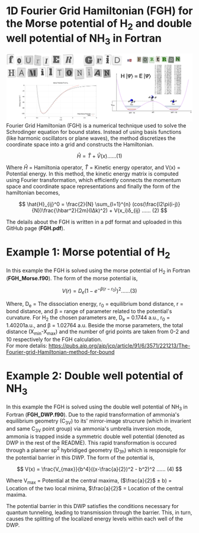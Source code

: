 # 1D Fourier Grid Hamiltonian (FGH) for the Morse potential of H<sub>2</sub> and double well potential of NH<sub>3</sub> in Fortran 
![image alt](https://github.com/atomicadi/Fourier-Grid-Hamiltonian_for-the-double-well-potential-of-ammonia_in-Fortran/blob/e337da37fbc176ae7765c56a2dc8750cec082dbe/Untitled.001.png)
Fourier Grid Hamiltonian (FGH) is a numerical technique used to solve the Schrodinger equation for bound states. Instead of using basis functions (like harmonic oscillators or plane waves), the method discretizes the coordinate space into a grid and constructs the Hamiltonian.
<p align="center">


$$
\hat{H} =  \hat{T} + \hat{V}(x)  ...... (1)
$$


</p>

Where $\hat{H}$ = Hamiltonia operator, $\hat{T}$ = Kinetic energy operator, and V(x) = Potential energy. In this method, the kinetic energy matrix is computed using Fourier transformation, which efficiently connects the momentum space and coordinate space representations and finally the form of the hamiltonian becomes,
<p align="center">


$$
\hat{H}_{ij}^0 = \frac{2}{N} \sum_{l=1}^{n} (cos(\frac{l2\pi(i-j)}{N})\frac{\hbar^2}{2m}(lΔk)^2) + V(x_i)δ_{ij}  ...... (2)
$$


</p>

The delails about the FGH is written in a pdf format and uploaded in this GitHub page (**FGH.pdf**).

# Example 1: Morse potential of H<sub>2</sub>
In this example the FGH is solved using the morse potential of H<sub>2</sub> in Fortran (**FGH_Morse.f90**). The form of the morse potential is,
<p align="center">


$$
V(r) = D_e (1 - e^{-β(r-r_0)})^2 ...... (3)
$$


</p>

Where, D<sub>e</sub> = The dissociation energy, r<sub>0</sub> = equilibrium bond distance, r = bond distance, and β = range of parameter related to the potential's curvature. For H<sub>2</sub> the chosen parameters are, D<sub>e</sub> = 0.1744 a.u., r<sub>0</sub> = 1.40201a.u., and β = 1.02764 a.u. Beside the morse parameters, the total distance (X<sub>min</sub>-X<sub>max</sub>) and the number of grid points are taken from 0-2 and 10 respectively for the FGH calculation.\
For more detalis: https://pubs.aip.org/aip/jcp/article/91/6/3571/221213/The-Fourier-grid-Hamiltonian-method-for-bound

# Example 2: Double well potential of NH<sub>3</sub>
In this example the FGH is solved using the double well potential of NH<sub>3</sub> in Fortran (**FGH_DWP.f90**). Due to the rapid transformation of ammonia's equilibrium geometry (C<sub>3V</sub>) to its' mirror-image strucrure (which in invarient and same C<sub>3V</sub> point group) via ammonia's umbrella inversion mode, ammonia is trapped inside a symmetric double well potential (denoted as DWP in the rest of the README). This rapid transformation is occured through a planner sp<sup>2</sup> hybridiged geometry (D<sub>3h</sub>) which is responsiple for the potential barrier in this DWP. The form of the potential is,
<p align="center">


$$
V(x) = \frac{V_{max}}{b^4}((x-\frac{a}{2})^2 - b^2)^2  ...... (4)
$$


</p>

Where V<sub>max</sub> = Potential at the central maxima, ($\frac{a}{2}$ ± b) = Location of the two local minima, $\frac{a}{2}$ = Location of the central maxima.

The potential barrier in this DWP satisfies the conditions necessary for quantum tunneling, leading to transmission through the barrier. This, in turn, causes the splitting of the localized energy levels within each well of the DWP.

